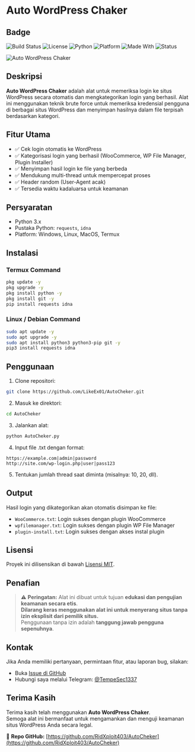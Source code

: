 # Auto WordPress Chaker

## Badge
![Build Status](https://img.shields.io/badge/build-passing-brightgreen)
![License](https://img.shields.io/badge/license-MIT-blue)
![Python](https://img.shields.io/badge/python-3.6%2B-blue)
![Platform](https://img.shields.io/badge/platform-Windows%20%7C%20Linux%20%7C%20MacOS-lightgrey)
![Made With](https://img.shields.io/badge/made%20with-Python-orange)
![Status](https://img.shields.io/badge/status-active-success)

![Auto WordPress Chaker](https://e.top4top.io/p_3479ec0ly3.jpg)

## Deskripsi
**Auto WordPress Chaker** adalah alat untuk memeriksa login ke situs WordPress secara otomatis dan mengkategorikan login yang berhasil. Alat ini menggunakan teknik brute force untuk memeriksa kredensial pengguna di berbagai situs WordPress dan menyimpan hasilnya dalam file terpisah berdasarkan kategori.

## Fitur Utama
- ✅ Cek login otomatis ke WordPress  
- ✅ Kategorisasi login yang berhasil (WooCommerce, WP File Manager, Plugin Installer)  
- ✅ Menyimpan hasil login ke file yang berbeda    
- ✅ Mendukung multi-thread untuk mempercepat proses  
- ✅ Header random (User-Agent acak)  
- ✅ Tersedia waktu kadaluarsa untuk keamanan  

## Persyaratan
- Python 3.x
- Pustaka Python: `requests`, `idna`
- Platform: Windows, Linux, MacOS, Termux

## Instalasi

### Termux Command
```bash
pkg update -y
pkg upgrade -y
pkg install python -y
pkg install git -y
pip install requests idna
```

### Linux / Debian Command
```bash
sudo apt update -y
sudo apt upgrade -y
sudo apt install python3 python3-pip git -y
pip3 install requests idna
```

## Penggunaan

1. Clone repositori:
```bash
git clone https://github.com/LikeEx01/AutoCheker.git
```

2. Masuk ke direktori:
```bash
cd AutoCheker
```

3. Jalankan alat:
```bash
python AutoCheker.py
```

4. Input file .txt dengan format:
```
https://example.com|admin|password
http://site.com/wp-login.php|user|pass123
```

5. Tentukan jumlah thread saat diminta (misalnya: 10, 20, dll).

## Output

Hasil login yang dikategorikan akan otomatis disimpan ke file:

- `WooCommerce.txt`: Login sukses dengan plugin WooCommerce  
- `wpfilemanager.txt`: Login sukses dengan plugin WP File Manager  
- `plugin-install.txt`: Login sukses dengan akses instal plugin  


## Lisensi
Proyek ini dilisensikan di bawah [Lisensi MIT](https://opensource.org/licenses/MIT).

## Penafian
> ⚠️ **Peringatan:** Alat ini dibuat untuk tujuan **edukasi dan pengujian keamanan secara etis**.  
> **Dilarang keras menggunakan alat ini untuk menyerang situs tanpa izin eksplisit dari pemilik situs.**  
> Penggunaan tanpa izin adalah **tanggung jawab pengguna sepenuhnya**.

## Kontak
Jika Anda memiliki pertanyaan, permintaan fitur, atau laporan bug, silakan:

- Buka [Issue di GitHub](https://github.com/RidXploit403/AutoCheker/issues)  
- Hubungi saya melalui Telegram: [@TempeSec1337](https://t.me/TempeSec1337)

## Terima Kasih
Terima kasih telah menggunakan **Auto WordPress Chaker**.  
Semoga alat ini bermanfaat untuk mengamankan dan menguji keamanan situs WordPress Anda secara legal.

🔗 **Repo GitHub:** [https://github.com/RidXploit403/AutoCheker](https://github.com/RidXploit403/AutoCheker)
